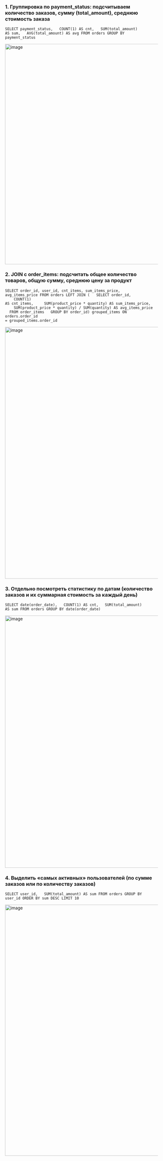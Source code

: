 ### 1. Группировка по payment_status: подсчитываем количество заказов, сумму (total_amount), среднюю стоимость заказа
<code>SELECT payment_status, 
&nbsp;&nbsp;COUNT(1) AS cnt, 
&nbsp;&nbsp;SUM(total_amount) AS sum, 
&nbsp;&nbsp;AVG(total_amount) AS avg 
FROM orders 
GROUP BY payment_status</code>

<img width="724" alt="image" src="https://github.com/user-attachments/assets/e3ee6368-6023-4d7f-afbb-d8f94ad825b3" />

### 2. JOIN с order_items: подсчитать общее количество товаров, общую сумму, среднюю цену за продукт
<code>SELECT order_id, user_id, cnt_items, sum_items_price, avg_items_price 
FROM orders 
LEFT JOIN (
&nbsp;&nbsp;SELECT order_id, 
&nbsp;&nbsp;&nbsp;&nbsp;COUNT(1) AS cnt_items, 
&nbsp;&nbsp;&nbsp;&nbsp;SUM(product_price * quantity) AS sum_items_price, 
&nbsp;&nbsp;&nbsp;&nbsp;SUM(product_price * quantity) / SUM(quantity) AS avg_items_price 
&nbsp;&nbsp;FROM order_items 
&nbsp;&nbsp;GROUP BY order_id) grouped_items 
ON orders.order_id = grouped_items.order_id </code>

<img width="827" alt="image" src="https://github.com/user-attachments/assets/3d46d2a0-e4dd-444e-9a01-788f7b7f2673" />

### 3. Отдельно посмотреть статистику по датам (количество заказов и их суммарная стоимость за каждый день)
<code>SELECT date(order_date), 
&nbsp;&nbsp;COUNT(1) AS cnt, 
&nbsp;&nbsp;SUM(total_amount) AS sum 
FROM orders 
GROUP BY date(order_date)</code>

<img width="829" alt="image" src="https://github.com/user-attachments/assets/b2f2ea5f-8f03-4ba5-95e0-159e01a6b5d7" />

### 4. Выделить «самых активных» пользователей (по сумме заказов или по количеству заказов)
<code>SELECT user_id, 
&nbsp;&nbsp;SUM(total_amount) AS sum 
FROM orders 
GROUP BY user_id 
ORDER BY sum DESC 
LIMIT 10 </code>

<img width="825" alt="image" src="https://github.com/user-attachments/assets/0db7d266-f73c-44f4-b9b7-fb63dce9b000" />
